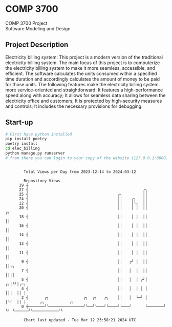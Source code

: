 # COMP 3700
COMP 3700 Project  
Software Modeling and Design
## Project Description
Electricity billing system: This project is a modern version of the traditional electricity billing system. The main focus of this project is to computerize the electricity billing system to make it more seamless, accessible, and efficient. The software calculates the units consumed within a specified time duration and accordingly calculates the amount of money to be paid for those units. The following features make the electricity billing system more service-oriented and straightforward: It features a high-performance speed along with accuracy; It allows for seamless data sharing between the electricity office and customers; It is protected by high-security measures and controls; It includes the necessary provisions for debugging.

## Start-up
```bash
# First have python installed
pip install poetry
poetry install
cd elec_billing
python manage.py runserver
# from there you can login to your copy of the website (127.0.0.1:8000), default creds are admin/admin
```

```

        Total Views per Day from 2023-12-14 to 2024-03-12

        Repository Views
      29 ┼
      27 ┤                                                  ╭╮
      25 ┤                                       ╭╮         ││
      24 ┤                                       ││    ╭╮   ││
      22 ┤                                       ││    │╰╮  ││
      20 ┤                                       ││    │ │  ││         ╭╮
      18 ┤                                       ││    │ │  ││         ││
      16 ┤                                       ││    │ │  ││         ││
      14 ┤                                       ││    │ │  ││         ││
      13 ┤                                       ││    │ │  ││         ││
      11 ┤                                       ││    │ │  ││         ││
       9 ┤                                       ││   ╭╯ │  ││         ││╭╮
       7 ┤                                       ││   │  │  ││         ││││
       5 ┤                                       ││   │  │ ╭╯│       ╭╮│╰╯│╭─╮
       4 ┤                                       ││   │  │ │ │       │││  ││ │
       2 ┤       ╭╮               ╭╮  ╭╮   ╭╮    ││   │  ╰─╯ │       │╰╯  ││ │      ╭╮           ╭╮
       0 ┼───────╯╰───────────────╯╰──╯╰───╯╰────╯╰───╯      ╰───────╯    ╰╯ ╰──────╯╰───────────╯╰

        Chart last updated - Tue Mar 12 23:58:21 2024 UTC
        
```
